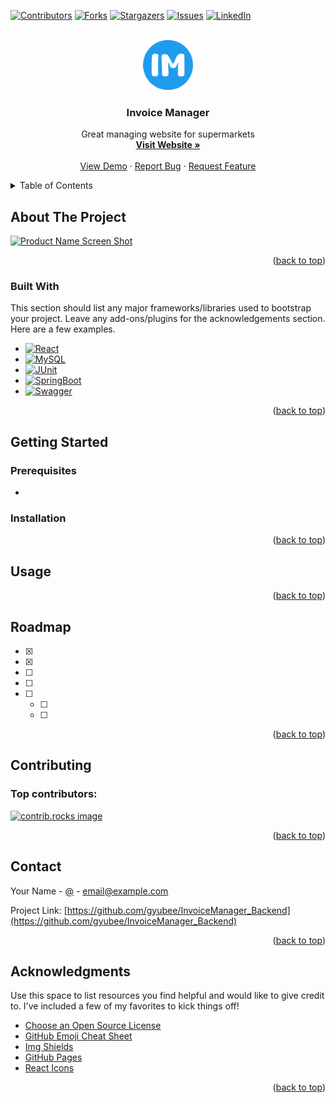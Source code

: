 <a id="readme-top"></a>

[![Contributors][contributors-shield]][contributors-url]
[![Forks][forks-shield]][forks-url]
[![Stargazers][stars-shield]][stars-url]
[![Issues][issues-shield]][issues-url]
[![LinkedIn][linkedin-shield]][linkedin-url]



<!-- PROJECT LOGO -->
<br />
<div align="center">
  <a href="https://github.com/gyubee/InvoiceManager_Backend">
    <img src="src/main/resources/static/logo/templogo.png" alt="Logo" width="80" height="80">
  </a>

  <h3 align="center">Invoice Manager</h3>

  <p align="center">
    Great managing website for supermarkets
    <br />
    <a href=""><strong>Visit Website »</strong></a>
    <br />
    <br />
    <a href="">View Demo</a>
    ·
    <a href="">Report Bug</a>
    ·
    <a href="">Request Feature</a>
  </p>
</div>



<!-- TABLE OF CONTENTS -->
<details>
  <summary>Table of Contents</summary>
  <ol>
    <li>
      <a href="#about-the-project">About The Project</a>
      <ul>
        <li><a href="#built-with">Built With</a></li>
      </ul>
    </li>
    <li>
      <a href="#getting-started">Getting Started</a>
      <ul>
        <li><a href="#prerequisites">Prerequisites</a></li>
        <li><a href="#installation">Installation</a></li>
      </ul>
    </li>
    <li><a href="#usage">Usage</a></li>
    <li><a href="#roadmap">Roadmap</a></li>
    <li><a href="#contributing">Contributing</a></li>
    <li><a href="#license">License</a></li>
    <li><a href="#contact">Contact</a></li>
    <li><a href="#acknowledgments">Acknowledgments</a></li>
  </ol>
</details>



<!-- ABOUT THE PROJECT -->
## About The Project

[![Product Name Screen Shot][product-screenshot]](https://example.com)



<p align="right">(<a href="#readme-top">back to top</a>)</p>



### Built With

This section should list any major frameworks/libraries used to bootstrap your project. Leave any add-ons/plugins for the acknowledgements section. Here are a few examples.

* [![React][React.js]][React-url]
* [![MySQL][MySQL]][MySQL-url]
* [![JUnit][JUnit]][JUnit-url]
* [![SpringBoot][SpringBoot]][SpringBoot-url]
* [![Swagger][Swagger]][Swagger-url]

<p align="right">(<a href="#readme-top">back to top</a>)</p>



<!-- GETTING STARTED -->
## Getting Started



### Prerequisites

* 
  ```sh
  ```

### Installation


<p align="right">(<a href="#readme-top">back to top</a>)</p>



<!-- USAGE EXAMPLES -->
## Usage



<p align="right">(<a href="#readme-top">back to top</a>)</p>



<!-- ROADMAP -->
## Roadmap

- [x] 
- [x] 
- [ ] 
- [ ] 
- [ ] 
    - [ ] 
    - [ ] 


<p align="right">(<a href="#readme-top">back to top</a>)</p>



<!-- CONTRIBUTING -->
## Contributing



### Top contributors:

<a href="https://github.com/gyubee/InvoiceManager_Backend/graphs/contributors">
  <img src="https://contrib.rocks/image?repo=gyubee/InvoiceManager_Backend" alt="contrib.rocks image" />
</a>

<p align="right">(<a href="#readme-top">back to top</a>)</p>



<!-- CONTACT -->
## Contact

Your Name - [@](https://.com/) - email@example.com

Project Link: [https://github.com/gyubee/InvoiceManager_Backend](https://github.com/gyubee/InvoiceManager_Backend)

<p align="right">(<a href="#readme-top">back to top</a>)</p>



<!-- ACKNOWLEDGMENTS -->
## Acknowledgments

Use this space to list resources you find helpful and would like to give credit to. I've included a few of my favorites to kick things off!

* [Choose an Open Source License](https://choosealicense.com)
* [GitHub Emoji Cheat Sheet](https://www.webpagefx.com/tools/emoji-cheat-sheet)
* [Img Shields](https://shields.io)
* [GitHub Pages](https://pages.github.com)
* [React Icons](https://react-icons.github.io/react-icons/search)

<p align="right">(<a href="#readme-top">back to top</a>)</p>



<!-- MARKDOWN LINKS & IMAGES -->
<!-- https://www.markdownguide.org/basic-syntax/#reference-style-links -->
[contributors-shield]: https://img.shields.io/github/contributors/gyubee/InvoiceManager_Backend.svg?style=for-the-badge
[contributors-url]: https://github.com/gyubee/InvoiceManager_Backend/graphs/contributors
[forks-shield]: https://img.shields.io/github/forks/gyubee/InvoiceManager_Backend.svg?style=for-the-badge
[forks-url]: https://github.com/gyubee/InvoiceManager_Backend/network/members
[stars-shield]: https://img.shields.io/github/stars/gyubee/InvoiceManager_Backend.svg?style=for-the-badge
[stars-url]: https://github.com/gyubee/InvoiceManager_Backend/stargazers
[issues-shield]: https://img.shields.io/github/issues/gyubee/InvoiceManager_Backend.svg?style=for-the-badge
[issues-url]: https://github.com/gyubee/InvoiceManager_Backend/issues
[license-shield]: https://img.shields.io/github/license/gyubee/InvoiceManager_Backend.svg?style=for-the-badge
[license-url]: https://github.com/gyubee/InvoiceManager_Backend/blob/master/LICENSE.txt
[linkedin-shield]: https://img.shields.io/badge/-LinkedIn-black.svg?style=for-the-badge&logo=linkedin&colorB=555
[linkedin-url]: https://www.linkedin.com/in/gyubeen/
[product-screenshot]: images/screenshot.png
[SpringBoot]: https://img.shields.io/badge/Spring%20Boot-6DB33F?logo=springboot&logoColor=fff&style=for-the-badge
[SpringBoot-url]: https://spring.io/projects/spring-boot
[React.js]: https://img.shields.io/badge/React-20232A?style=for-the-badge&logo=react&logoColor=61DAFB
[React-url]: https://reactjs.org/
[MySQL]: https://img.shields.io/badge/MySQL-4479A1?logo=mysql&logoColor=fff&style=for-the-badge
[MySQL-url]: https://www.mysql.com
[JUnit]: https://img.shields.io/badge/JUnit5-25A162?logo=junit5&logoColor=fff&style=for-the-badge
[JUnit-url]: https://junit.org/
[Swagger]: https://img.shields.io/badge/Swagger-85EA2D?logo=swagger&logoColor=000&style=for-the-badge
[Swagger-url]: https://swagger.io/
[SpringSecurity]: https://img.shields.io/badge/Spring%20Security-6DB33F?logo=springsecurity&logoColor=fff&style=for-the-badge
[Laravel-url]: https://laravel.com
[Bootstrap.com]: https://img.shields.io/badge/Bootstrap-563D7C?style=for-the-badge&logo=bootstrap&logoColor=white
[Bootstrap-url]: https://getbootstrap.com
[JQuery.com]: https://img.shields.io/badge/jQuery-0769AD?style=for-the-badge&logo=jquery&logoColor=white
[JQuery-url]: https://jquery.com 
